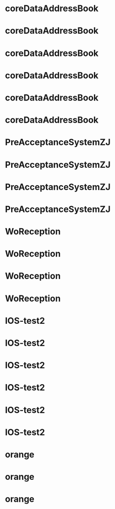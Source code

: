 # coreDataAddressBook
# coreDataAddressBook
# coreDataAddressBook
# coreDataAddressBook
# coreDataAddressBook
# coreDataAddressBook
# PreAcceptanceSystemZJ
# PreAcceptanceSystemZJ
# PreAcceptanceSystemZJ
# PreAcceptanceSystemZJ
# WoReception
# WoReception
# WoReception
# WoReception
# IOS-test2
# IOS-test2
# IOS-test2
# IOS-test2
# IOS-test2
# IOS-test2
# orange
# orange
# orange

